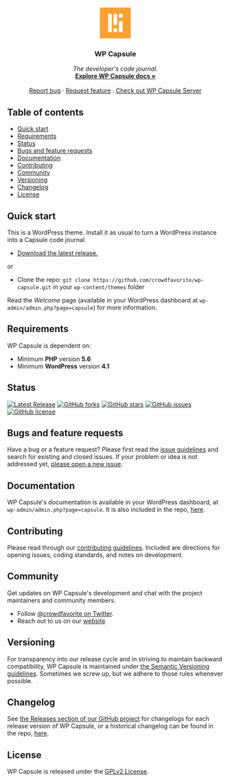 <p align="center">
  <a target="_blank" href="https://crowdfavorite.com/capsule/">
    <img src="icon.png" alt="Capsule logo" width="72" height="72">
  </a>
</p>

<h3 align="center">WP Capsule</h3>


<p align="center">
  <i>The developer's code journal.</i>
  <br>
  <a href="DOCUMENTATION.md"><strong>Explore WP Capsule docs »</strong></a>
  <br>
  <br>
  <a href="https://github.com/crowdfavorite/wp-capsule/issues/new?template=bug_report.md&labels=bug">Report bug</a>
  ·
  <a href="https://github.com/crowdfavorite/wp-capsule/issues/new?template=feature_request.md&labels=feature">Request feature</a>
  .
  <a href="https://github.com/crowdfavorite/wp-capsule-server/">Check out WP Capsule Server</a>
</p>


## Table of contents

- [Quick start](#quick-start)
- [Requirements](#requirements)
- [Status](#status)
- [Bugs and feature requests](#bugs-and-feature-requests)
- [Documentation](#documentation)
- [Contributing](#contributing)
- [Community](#community)
- [Versioning](#versioning)
- [Changelog](#changelog)
- [License](#license)


## Quick start

This is a WordPress theme. Install it as usual to turn a WordPress instance into a Capsule code journal.

- [Download the latest release.](https://github.com/crowdfavorite/wp-capsule/releases/)

or

- Clone the repo: `git clone https://github.com/crowdfavorite/wp-capsule.git` in your `wp-content/themes` folder

Read the _Welcome_ page (available in your WordPress dashboard at `wp-admin/admin.php?page=capsule`) for more information.


## Requirements

WP Capsule is dependent on:

- Minimum **PHP** version **5.6**
- Minimum **WordPress** version **4.1**


## Status

[![Latest Release](https://img.shields.io/github/v/release/crowdfavorite/wp-capsule)](https://github.com/crowdfavorite/wp-capsule/releases)
[![GitHub forks](https://img.shields.io/github/forks/crowdfavorite/wp-capsule)](https://github.com/crowdfavorite/wp-capsule/network)
[![GitHub stars](https://img.shields.io/github/stars/crowdfavorite/wp-capsule)](https://github.com/crowdfavorite/wp-capsule/stargazers)
[![GitHub issues](https://img.shields.io/github/issues/crowdfavorite/wp-capsule)](https://github.com/crowdfavorite/wp-capsule/issues)
[![GitHub license](https://img.shields.io/github/license/crowdfavorite/wp-capsule)](https://github.com/crowdfavorite/wp-capsule/blob/develop/LICENSE)

## Bugs and feature requests

Have a bug or a feature request? Please first read the [issue guidelines](https://github.com/crowdfavorite/wp-capsule/blob/master/.github/CONTRIBUTING.md#using-the-issue-tracker) and search for existing and closed issues. If your problem or idea is not addressed yet, [please open a new issue](https://github.com/crowdfavorite/wp-capsule/issues/new).


## Documentation

WP Capsule's documentation is available in your WordPress dashboard, at `wp-admin/admin.php?page=capsule`. It is also included in the repo, [here](DOCUMENTATION.md).


## Contributing

Please read through our [contributing guidelines](https://github.com/crowdfavorite/wp-capsule/blob/master/.github/CONTRIBUTING.md). Included are directions for opening issues, coding standards, and notes on development.


## Community

Get updates on WP Capsule's development and chat with the project maintainers and community members.

- Follow [@crowdfavorite on Twitter](https://twitter.com/crowdfavorite).
- Reach out to us on our [website](https://crowdfavorite.com)

## Versioning

For transparency into our release cycle and in striving to maintain backward compatibility, WP Capsule is maintained under [the Semantic Versioning guidelines](http://semver.org/). Sometimes we screw up, but we adhere to those rules whenever possible.


## Changelog
See [the Releases section of our GitHub project](https://github.com/crowdfavorite/wp-capsule/releases) for changelogs for each release version of WP Capsule,
or a historical changelog can be found in the repo, [here](https://github.com/crowdfavorite/wp-capsule/blob/master/CHANGELOG.md).


## License

WP Capsule is released under the [GPLv2 License](https://github.com/crowdfavorite/wp-capsule/blob/master/LICENSE).